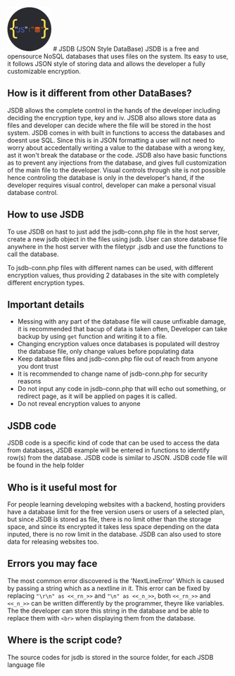 <img src="jsdb-icon.png" width="100" height="100" />
# JSDB (JSON Style DataBase)
JSDB is a free and opensource NoSQL databases that uses files on the system. Its easy to use, it follows JSON style of storing data and allows the developer a fully customizable encryption. 

## How is it different from other DataBases?
 
JSDB allows the complete control in the hands of the developer including deciding the encryption type, key and iv. JSDB also allows store data as files and developer can decide where the file will be stored in the host system. JSDB comes in with built in functions to access the databases and doesnt use SQL. Since this is in JSON formatting a user will not need to worry about accedentally writing a value to the database with a wrong key, ast it won't break the database or the code. JSDB also have basic functions as to prevent any injections from the database, and gives full customization of the main file to the developer. Visual controls through site is not possible hence controling the database is only in the developer's hand, if the developer requires visual control, developer can make a personal visual database control.

## How to use JSDB

To use JSDB on hast to just add the jsdb-conn.php file in the host server, create a new jsdb object in the files using jsdb. User can store database file anywhere in the host server with the filetypr .jsdb and use the functions to call the database. 

To jsdb-conn.php files with different names can be used, with different encryption values, thus providing 2 databases in the site with completely different encryption types.

## Important details

* Messing with any part of the database file will cause unfixable damage, it is recommended that bacup of data is taken often, Developer can take backup by using `get` function and writing it to a file.
* Changing encryption values once databases is populated will destroy the database file, only change values before populating data
* Keep database files and jsdb-conn.php file out of  reach from anyone you dont trust
* It is recommended to change name of jsdb-conn.php for security reasons
* Do not input any code in jsdb-conn.php that will echo out something, or redirect page, as it will be applied on pages it is called.
* Do not reveal encryption values to anyone

## JSDB code

JSDB code is a specific kind of code that can be used to access the data from databases, JSDB example will be entered in functions to identify row(s) from the database.
JSDB code is similar to JSON.
JSDB code file will be found in the help folder

## Who is it useful most for

For people learning developing websites with a backend, hosting providers have a database limit for the free version users or users of a selected plan, but since JSDB is stored as file, there is no limit other than the storage space, and since its encrypted it takes less space depending on the data inputed, there is no row limit in the database. JSDB can also used to store data for releasing websites too.

## Errors you may face

The most common error discovered is the 'NextLineError' Which is caused by passing a string which as a nextline in it. This error can be fixed by replacing
`"\r\n" as <<_rn_>>` and `"\n" as <<_n_>>`, both `<<_rn_>>` and `<<_n_>>` can be written differently by the programmer, theyre like variables. The the developer can store this string in the database and be able to replace them with `<br>` when displaying them from the database.

## Where is the script code?
The source codes for jsdb is stored in the source folder, for each JSDB language file
